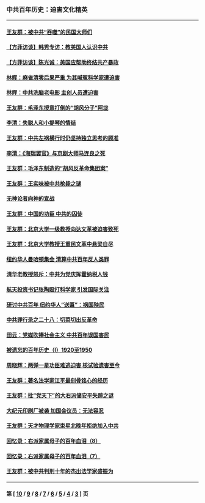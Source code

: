 ### 中共百年历史：迫害文化精英
---
#### [王友群：被中共“吞噬”的民国大师们](../../pages/nf1176111/n13942620.md?04180430) 
#### [【方菲访谈】韩秀专访：教美国人认识中共](../../pages/nf1176111/n13821310.md?04180430) 
#### [【方菲访谈】陈光诚：美国应帮助终结共产暴政](../../pages/nf1176111/n13759521.md?04180430) 
#### [林辉：麻雀清零后果严重 为其喊冤科学家遭迫害](../../pages/nf1176111/n13746900.md?04180430) 
#### [林辉：中共洗脑老电影 主创人员遭迫害](../../pages/nf1176111/n13699437.md?04180430) 
#### [王友群：毛泽东授意打倒的“胡风分子”阿垅](../../pages/nf1176111/n13592541.md?04180430) 
#### [李清：失聪人和小提琴的情结](../../pages/nf1176111/n13459280.md?04180430) 
#### [王友群：中共左祸横行时仍坚持独立思考的顾准](../../pages/nf1176111/n13444722.md?04180430) 
#### [李清：《海瑞罢官》与京剧大师马连良之死](../../pages/nf1176111/n13412316.md?04180430) 
#### [王友群：毛泽东制造的“胡风反革命集团案”](../../pages/nf1176111/n13324909.md?04180430) 
#### [王友群：王实味被中共枪毙之谜](../../pages/nf1176111/n13307502.md?04180430) 
#### [无神论者向神的宣战](../../pages/nf1176111/n13281535.md?04180430) 
#### [王友群：中国的功臣 中共的囚徒](../../pages/nf1176111/n13291790.md?04180430) 
#### [王友群：北京大学一级教授向达文革被迫害致死](../../pages/nf1176111/n13150966.md?04180430) 
#### [王友群：北京大学教授王重民文革中悬梁自尽](../../pages/nf1176111/n13084645.md?04180430) 
#### [纽约华人曼哈顿集会 清算中共百年反人类罪](../../pages/nf1176111/n13084157.md?04180430) 
#### [清华老教授怒斥：中共为党庆挥霍纳税人钱](../../pages/nf1176111/n13071430.md?04180430) 
#### [航天投资书记张陶殴打科学家 引发国际关注](../../pages/nf1176111/n13069132.md?04180430) 
#### [研讨中共百年 纽约华人“送匾”：祸国殃民](../../pages/nf1176111/n13057367.md?04180430) 
#### [中共罪行录之二十八：切菜切出反革命](../../pages/nf1176111/n13030600.md?04180430) 
#### [田云：党媒吹捧社会主义 中共百年误国害民](../../pages/nf1176111/n13006682.md?04180430) 
#### [被遗忘的百年历史（I）1920至1950](../../pages/nf1176111/n12986411.md?04180430) 
#### [周晓辉：两弹一星功臣难逃迫害 核试验遗害至今](../../pages/nf1176111/n12974997.md?04180430) 
#### [王友群：著名法学家江平最刻骨铭心的经历](../../pages/nf1176111/n12970787.md?04180430) 
#### [王友群：批“党天下”的大右派储安平失踪之谜](../../pages/nf1176111/n12954229.md?04180430) 
#### [大纪元印刷厂被袭 加国会议员：无法容忍](../../pages/nf1176111/n12883028.md?04180430) 
#### [王友群：天才物理学家束星北晚年拒绝加入中共](../../pages/nf1176111/n12792913.md?04180430) 
#### [回忆录：右派家属母子的百年血泪（8）](../../pages/nf1176111/n12706196.md?04180430) 
#### [回忆录：右派家属母子的百年血泪（7）](../../pages/nf1176111/n12706191.md?04180430) 
#### [王友群：被中共判刑十年的杰出法学家盛振为](../../pages/nf1176111/n12706141.md?04180430) 

---
#### 第 [ [10](./10.md?04180430) / [9](./9.md?04180430) / [8](./8.md?04180430) / [7](./7.md?04180430) / [6](./6.md?04180430) / [5](./5.md?04180430) / [4](./4.md?04180430) / [3](./3.md?04180430) ] 页
